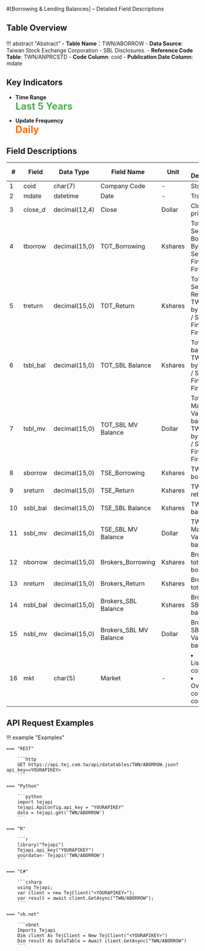 #[Borrowing & Lending Balances] – Detailed Field Descriptions


## Table Overview

!!! abstract "Abstract"
    - **Table Name**：TWN/ABORROW
    - **Data Source**: Taiwan Stock Exchange Corporation - SBL Disclosures.
    - **Reference Code Table**: TWN/ANPRCSTD
    - **Code Column**: coid
    - **Publication Date Column**: mdate



## Key Indicators

<div class="grid cards grid-3" markdown>

- __Time Range__  
  **<span style="font-size: 1.8em; color: #4caf50;">Last 5 Years</span>**

- __Update Frequency__  
  **<span style="font-size: 1.8em; color: #ff6d00;">Daily</span>**

</div>



## Field Descriptions
| **#** | Field  | Data Type       | Field Name   | Unit | Field Description|
|-----|--------------|---------------|----------------------------|----------|----------------------------------------------------------------------------------|
| 1   | coid         | char(7)       | Company Code               | -        | Stock code                                                                      |
| 2   | mdate        | datetime      | Date                       | -        | Trade date                                                                      |
| 3   | close_d      | decimal(12,4) | Close                      | Dollar   | Closing price                                                                   |
| 4   | tborrow      | decimal(15,0) | TOT_Borrowing              | Kshares  | Total Security Borrowing By Broker / Security Finance Firms                    |
| 5   | treturn      | decimal(15,0) | TOT_Return                 | Kshares  | Total Security Return by TWSE and by Brokers / Security Finance Firms          |
| 6   | tsbl_bal     | decimal(15,0) | TOT_SBL Balance            | Kshares  | Total SBL balance by TWSE and by Brokers / Security Finance Firms              |
| 7   | tsbl_mv      | decimal(15,0) | TOT_SBL MV Balance         | Dollar   | Total SBL Market Value balance by TWSE and by Brokers / Security Finance Firms |
| 8   | sborrow      | decimal(15,0) | TSE_Borrowing              | Kshares  | TWSE total borrowing                                                 |
| 9   | sreturn      | decimal(15,0) | TSE_Return                 | Kshares  | TWSE total return                                                     |
| 10  | ssbl_bal     | decimal(15,0) | TSE_SBL Balance            | Kshares  | TWSE SBL balance                                                      |
| 11  | ssbl_mv      | decimal(15,0) | TSE_SBL MV Balance         | Dollar   | TWSE SBL Market Value balance                                                   |
| 12  | nborrow      | decimal(15,0) | Brokers_Borrowing          | Kshares  | Brokers total borrowing                                               |
| 13  | nreturn      | decimal(15,0) | Brokers_Return             | Kshares  | Brokers total return                                                   |
| 14  | nsbl_bal     | decimal(15,0) | Brokers_SBL Balance        | Kshares  | Brokers SBL balance                                                   |
| 15  | nsbl_mv      | decimal(15,0) | Brokers_SBL MV Balance     | Dollar   | Brokers SBL Market Value balance                                                |
| 16  | mkt          | char(5)       | Market                     | -        | <li>TSE = Listing company </li><li>OTC = Over-the-counter company     |



## API Request Examples

!!! example "Examples"

    === "REST"
    
        ```http
        GET https://api.tej.com.tw/api/datatables/TWN/ABORROW.json?api_key=<YOURAPIKEY>
        ```
    
    === "Python"
    
        ```python
        import tejapi
        tejapi.ApiConfig.api_key = "YOURAPIKEY"
        data = tejapi.get('TWN/ABORROW')
        ```
    
    === "R"
    
        ```r
        library("Tejapi")
        Tejapi.api_key("YOURAPIKEY")
        yourdata<- Tejapi('TWN/ABORROW')
        ```
    
    === "C#"
    
        ```csharp
        using Tejapi;
        var client = new TejClient("<YOURAPIKEY>");
        var result = await client.GetAsync("TWN/ABORROW");
        ```
    
    === "vb.net"
    
        ```vbnet
        Imports Tejapi
        Dim client As TejClient = New TejClient("<YOURAPIKEY>")
        Dim result As DataTable = Await client.GetAsync("TWN/ABORROW")
        ```



